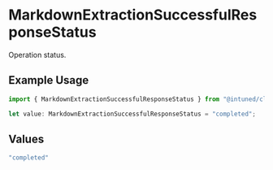 # MarkdownExtractionSuccessfulResponseStatus

Operation status.

## Example Usage

```typescript
import { MarkdownExtractionSuccessfulResponseStatus } from "@intuned/client/models/components";

let value: MarkdownExtractionSuccessfulResponseStatus = "completed";
```

## Values

```typescript
"completed"
```